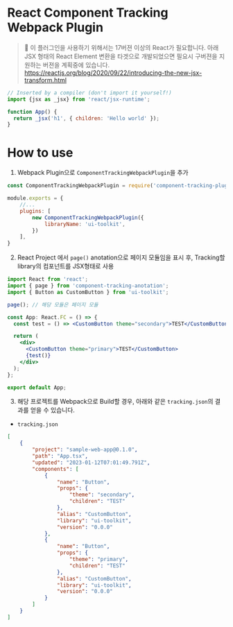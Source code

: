 # React Component Tracking Webpack Plugin

> 🚧  이 플러그인을 사용하기 위해서는 17버젼 이상의 React가 필요합니다. 
> 아래 JSX 형태의 React Element 변환을 타겟으로 개발되었으면 필요시 구버젼을 지원하는 버젼을 계획중에 있습니다.
> https://reactjs.org/blog/2020/09/22/introducing-the-new-jsx-transform.html
 
```jsx
// Inserted by a compiler (don't import it yourself!)
import {jsx as _jsx} from 'react/jsx-runtime';

function App() {
  return _jsx('h1', { children: 'Hello world' });
}
```

# How to use

1. Webpack Plugin으로 `ComponentTrackingWebpackPlugin`을 추가

```javascript
const ComponentTrackingWebpackPlugin = require('component-tracking-plugin');

module.exports = { 
    //...
    plugins: [
        new ComponentTrackingWebpackPlugin({
            libraryName: 'ui-toolkit',
        })
    ], 
} 
```

2. React Project 에서 `page()` anotation으로 페이지 모듈임을 표시 후, Tracking할 library의 컴포넌트를 JSX형태로 사용 

```jsx
import React from 'react';
import { page } from 'component-tracking-anotation';
import { Button as CustomButton } from 'ui-toolkit';

page(); // 해당 모듈은 페이지 모듈

const App: React.FC = () => {
  const test = () => <CustomButton theme="secondary">TEST</CustomButton>;

  return (
    <div>
      <CustomButton theme="primary">TEST</CustomButton>
      {test()}
    </div>
  );
};

export default App;
```

3. 해당 프로젝트를 Webpack으로 Build할 경우, 아래와 같은 `tracking.json`의 결과를 얻을 수 있습니다.

- `tracking.json`
```json
[
    {
        "project": "sample-web-app@0.1.0",
        "path": "App.tsx",
        "updated": "2023-01-12T07:01:49.791Z",
        "components": [
            {
                "name": "Button",
                "props": {
                    "theme": "secondary",
                    "children": "TEST"
                },
                "alias": "CustomButton",
                "library": "ui-toolkit",
                "version": "0.0.0"
            },
            {
                "name": "Button",
                "props": {
                    "theme": "primary",
                    "children": "TEST"
                },
                "alias": "CustomButton",
                "library": "ui-toolkit",
                "version": "0.0.0"
            }
        ]
    }
]
```